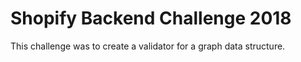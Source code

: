# Shopify Backend Challenge 2018 

This challenge was to create a validator for a graph data structure.
